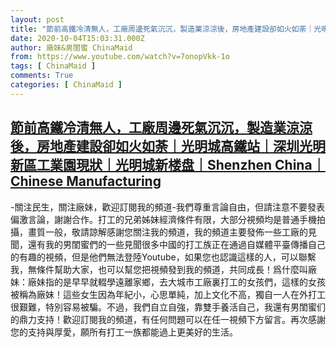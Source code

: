 ```yaml
---
layout: post
title: "節前高鐵冷清無人，工廠周邊死氣沉沉，製造業涼涼後，房地產建設卻如火如荼｜光明城高鐵站｜深圳光明新區工業園現狀｜光明城新楼盘｜Shenzhen China｜Chinese Manufacturing"
date: 2020-10-04T15:03:31.000Z
author: 廠妹&男閨蜜 ChinaMaid
from: https://www.youtube.com/watch?v=7onopVkk-1o
tags: [ ChinaMaid ]
comments: True
categories: [ ChinaMaid ]
---
```

<!--1601823811000-->
[節前高鐵冷清無人，工廠周邊死氣沉沉，製造業涼涼後，房地產建設卻如火如荼｜光明城高鐵站｜深圳光明新區工業園現狀｜光明城新楼盘｜Shenzhen China｜Chinese Manufacturing](https://www.youtube.com/watch?v=7onopVkk-1o)
------

<div>
-關注民生，關注廠妹，歡迎訂閱我的頻道-我們尊重言論自由，但請注意不要發表偏激言論，謝謝合作。打工的兄弟姊妹經濟條件有限，大部分視頻均是普通手機拍攝，畫質一般，敬請諒解感謝您關注我的頻道，我的頻道主要發佈一些工廠的見聞，還有我的男閨蜜們的一些見聞很多中國的打工族正在通過自媒體平臺傳播自己的有趣的視頻，但是他們無法登陸Youtube，如果您也認識這樣的人，可以聯繫我，無條件幫助大家，也可以幫您把視頻發到我的頻道，共同成長！爲什麼叫廠妹：廠妹指的是早早就輟學遠離家鄉，去大城市工廠裏打工的女孩們，這樣的女孩被稱為廠妹！這些女生因為年紀小，心思單純，加上文化不高，獨自一人在外打工很艱難，特別容易被騙。不過，我們自立自強，靠雙手養活自己，我還有男閨蜜们的鼎力支持！歡迎訂閱我的頻道，有任何問題可以在任一視頻下方留言。再次感謝您的支持與厚愛，願所有打工一族都能過上更美好的生活。
</div>
